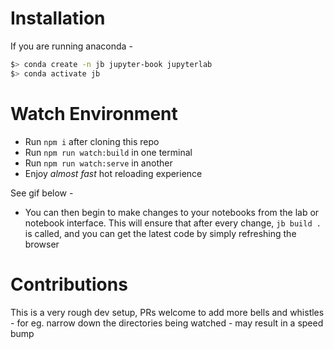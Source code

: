 # Installation

If you are running anaconda - 

```bash
$> conda create -n jb jupyter-book jupyterlab
$> conda activate jb
```

# Watch Environment

* Run `npm i` after cloning this repo
* Run `npm run watch:build` in one terminal
* Run `npm run watch:serve` in another
* Enjoy *almost fast* hot reloading experience

See gif below - 

* You can then begin to make changes to your notebooks from the lab or notebook interface.  This will ensure that after every change, `jb build .` is called, and you can get the latest code by
simply refreshing the browser

# Contributions

This is a very rough dev setup, PRs welcome to add more bells and whistles - for eg. narrow down the directories being watched - may result in a speed bump



